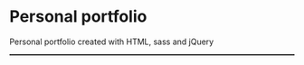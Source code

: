 # Personal portfolio

Personal portfolio created with HTML, sass and jQuery

<hr style="height: 2px;"></hr>